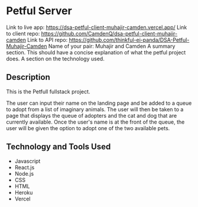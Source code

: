 # Petful Server

Link to live app: https://dsa-petful-client-muhajir-camden.vercel.app/
Link to client repo: https://github.com/CamdenQ/dsa-petful-client-muhajir-camden
Link to API repo: https://github.com/thinkful-ei-panda/DSA-Petful-Muhajir-Camden
Name of your pair: Muhajir and Camden
A summary section. This should have a concise explanation of what the petful project does.
A section on the technology used.

## Description

This is the Petfull fullstack project.

The user can input their name on the landing page and be added to a queue to adopt from a list of imaginary animals. The user will then be taken to a page that displays the queue of adopters and the cat and dog that are currently available. Once the user's name is at the front of the queue, the user will be given the option to adopt one of the two available pets.

## Technology and Tools Used

- Javascript
- React.js
- Node.js
- CSS
- HTML
- Heroku
- Vercel
